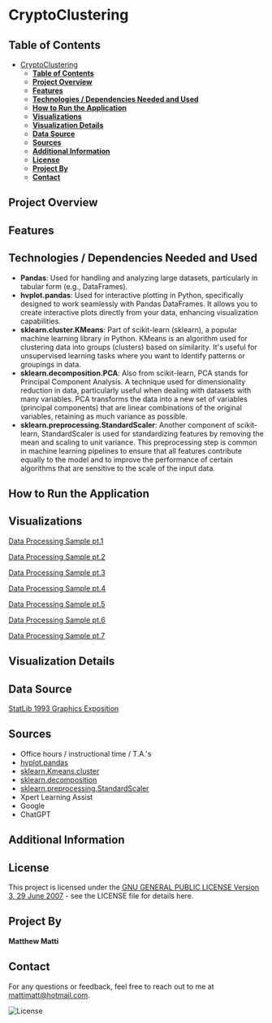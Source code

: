 # CryptoClustering

## **Table of Contents**

- [CryptoClustering](#cryptoclustering)
  - [**Table of Contents**](#table-of-contents)
  - [**Project Overview**](#project-overview)
  - [**Features**](#features)
  - [**Technologies / Dependencies Needed and Used**](#technologies--dependencies-needed-and-used)
  - [**How to Run the Application**](#how-to-run-the-application)
  - [**Visualizations**](#visualizations)
  - [**Visualization Details**](#visualization-details)
  - [**Data Source**](#data-source)
  - [**Sources**](#sources)
  - [**Additional Information**](#additional-information)
  - [**License**](#license)
  - [**Project By**](#project-by)
  - [**Contact**](#contact)

## **Project Overview**

## **Features**

## **Technologies / Dependencies Needed and Used**
- **Pandas**: Used for handling and analyzing large datasets, particularly in tabular form (e.g., DataFrames).
- **hvplot.pandas**: Used for interactive plotting in Python, specifically designed to work seamlessly with Pandas DataFrames. It allows you to create interactive plots directly from your data, enhancing visualization capabilities.
- **sklearn.cluster.KMeans**: Part of scikit-learn (sklearn), a popular machine learning library in Python. KMeans is an algorithm used for clustering data into groups (clusters) based on similarity. It's useful for unsupervised learning tasks where you want to identify patterns or groupings in data.
- **sklearn.decomposition.PCA**: Also from scikit-learn, PCA stands for Principal Component Analysis. A technique used for dimensionality reduction in data, particularly useful when dealing with datasets with many variables. PCA transforms the data into a new set of variables (principal components) that are linear combinations of the original variables, retaining as much variance as possible.
- **sklearn.preprocessing.StandardScaler**: 
Another component of scikit-learn, StandardScaler is used for standardizing features by removing the mean and scaling to unit variance. This preprocessing step is common in machine learning pipelines to ensure that all features contribute equally to the model and to improve the performance of certain algorithms that are sensitive to the scale of the input data.


## **How to Run the Application**


## **Visualizations**
[Data Processing Sample pt.1](Images/df_market_data_head_sample.png)

[Data Processing Sample pt.2](Images/df_market_data_line_chart.png)

[Data Processing Sample pt.3](Images/df_market_data_summary_stats.png)

[Data Processing Sample pt.4](Images/df_market_scaled_head_sample.png)

[Data Processing Sample pt.5](Images/df_market_scaled_head_sample.png)

[Data Processing Sample pt.6](Images/elbow_curve.png)

[Data Processing Sample pt.7](Images/pca_total_explained_variance.png)

## **Visualization Details**


## **Data Source**
[StatLib 1993 Graphics Exposition](http://lib.stat.cmu.edu/datasets/1993.expo/)

## **Sources**
* Office hours / instructional time / T.A.'s
* [hvplot.pandas](https://hvplot.holoviz.org/user_guide/Pandas_API.html)
* [sklearn.Kmeans.cluster](https://scikit-learn.org/stable/modules/generated/sklearn.cluster.KMeans.html)
* [sklearn.decomposition](https://scikit-learn.org/stable/modules/generated/sklearn.decomposition.PCA.html)
* [sklearn.preprocessing.StandardScaler](sklearn.preprocessing.StandardScaler)
* Xpert Learning Assist
* Google
* ChatGPT

## **Additional Information**


## **License**
This project is licensed under the [GNU GENERAL PUBLIC LICENSE Version 3, 29 June 2007](./LICENSE) - see the LICENSE file for details here.

## **Project By**
**Matthew Matti**

## **Contact**
For any questions or feedback, feel free to reach out to me at [mattimatt@hotmail.com](mailto:mattimatt@hotmail.com).

![License](https://img.shields.io/badge/license-GPL%203-blue)
